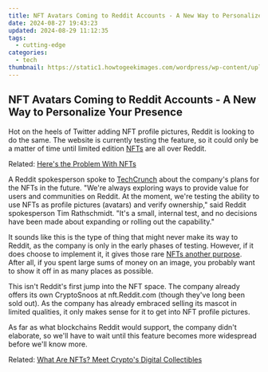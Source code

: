 ```yaml
---
title: NFT Avatars Coming to Reddit Accounts - A New Way to Personalize Your Presence
date: 2024-08-27 19:43:23
updated: 2024-08-29 11:12:35
tags:
  - cutting-edge
categories:
  - tech
thumbnail: https://static1.howtogeekimages.com/wordpress/wp-content/uploads/2019/12/Reddit-logo-on-a-smartphone.jpeg
---
```


## NFT Avatars Coming to Reddit Accounts - A New Way to Personalize Your Presence

Hot on the heels of Twitter adding NFT profile pictures, Reddit is looking to do the same. The website is currently testing the feature, so it could only be a matter of time until limited edition [NFTs](https://extra-lessons.techidaily.com/techniques-for-writing-eye-catching-podcast-summaries/) are all over Reddit.

Related: [Here's the Problem With NFTs](https://extra-lessons.techidaily.com/techniques-for-writing-eye-catching-podcast-summaries/) 

 A Reddit spokesperson spoke to [TechCrunch](https://techcrunch.com/2022/01/26/reddit-tests-allowing-users-to-set-any-nft-as-their-profile-picture-similar-to-twitter/) about the company's plans for the NFTs in the future. "We're always exploring ways to provide value for users and communities on Reddit. At the moment, we're testing the ability to use NFTs as profile pictures (avatars) and verify ownership," said Reddit spokesperson Tim Rathschmidt. "It's a small, internal test, and no decisions have been made about expanding or rolling out the capability."

 It sounds like this is the type of thing that might never make its way to Reddit, as the company is only in the early phases of testing. However, if it does choose to implement it, it gives those rare [NFTs another purpose](https://sound-tweaking.techidaily.com/updated-2024-approved-mastering-echo-effects-implementing-reverb-in-digital-sound-environments-windows-edition/). After all, if you spent large sums of money on an image, you probably want to show it off in as many places as possible.

 This isn't Reddit's first jump into the NFT space. The company already offers its own CryptoSnoos at nft.Reddit.com (though they've long been sold out). As the company has already embraced selling its mascot in limited qualities, it only makes sense for it to get into NFT profile pictures.

 As far as what blockchains Reddit would support, the company didn't elaborate, so we'll have to wait until this feature becomes more widespread before we'll know more.

Related: [What Are NFTs? Meet Crypto's Digital Collectibles](https://sound-tweaking.techidaily.com/updated-2024-approved-mastering-echo-effects-implementing-reverb-in-digital-sound-environments-windows-edition/)

<ins class="adsbygoogle"
     style="display:block"
     data-ad-format="autorelaxed"
     data-ad-client="ca-pub-7571918770474297"
     data-ad-slot="1223367746"></ins>



<ins class="adsbygoogle"
     style="display:block"
     data-ad-client="ca-pub-7571918770474297"
     data-ad-slot="8358498916"
     data-ad-format="auto"
     data-full-width-responsive="true"></ins>
